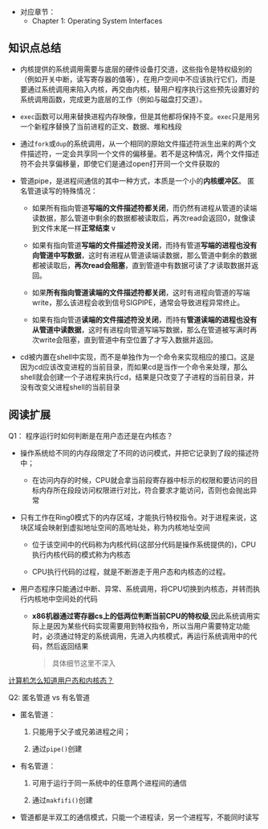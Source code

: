 - 对应章节：
    - Chapter 1: Operating System Interfaces
## 知识点总结
- 内核提供的系统调用需要与底层的硬件设备打交道，这些指令是特权级别的（例如开关中断，读写寄存器的值等），在用户空间中不应该执行它们，而是要通过系统调用来陷入内核，再交由内核，替用户程序执行这些预先设置好的系统调用函数，完成更为底层的工作（例如与磁盘打交道）。

- `exec`函数可以用来替换进程内存映像，但是其他都将保持不变。`exec`只是用另一个新程序替换了当前进程的正文、数据、堆和栈段

- 通过`fork`或`dup`的系统调用，从一个相同的原始文件描述符派生出来的两个文件描述符，一定会共享同一个文件的偏移量。若不是这种情况，两个文件描述符不会共享偏移量，即使它们是通过open打开同一个文件获取的

- 管道pipe，是进程间通信的其中一种方式，本质是一个小的**内核缓冲区**。 匿名管道读写的特殊情况：

    - 如果所有指向管道**写端的文件描述符都关闭**，而仍然有进程从管道的读端读数据，那么管道中剩余的数据都被读取后，再次read会返回0，就像读到文件末尾一样**正常结束**
    v
    - 如果有指向管道**写端的文件描述符没关闭**，而持有管道**写端的进程也没有向管道中写数据**，这时有进程从管道读端读数据，那么管道中剩余的数据都被读取后，**再次read会阻塞**，直到管道中有数据可读了才读取数据并返回。

    - 如果**所有指向管道读端的文件描述符都关闭**，这时有进程向管道的写端write，那么该进程会收到信号SIGPIPE，通常会导致进程异常终止。

    - 如果有指向管道**读端的文件描述符没关闭**，而持有**管道读端的进程也没有从管道中读数据**，这时有进程向管道写端写数据，那么在管道被写满时再次write会阻塞，直到管道中有空位置了才写入数据并返回。

- cd被内置在shell中实现，而不是单独作为一个命令来实现相应的接口。这是因为cd应该改变进程的当前目录，而如果cd是当作一个命令来处理，那么shell就会创建一个子进程来执行cd，结果是只改变了子进程的当前目录，并没有改变父进程shell的当前目录

## 阅读扩展
Q1： 程序运行时如何判断是在用户态还是在内核态？

- 操作系统给不同的内存段限定了不同的访问模式，并把它记录到了段的描述符中；

    - 在访问内存的时候，CPU就会拿当前段寄存器中标示的权限和要访问的目标内存所在段段访问权限进行对比，符合要求才能访问，否则也会抛出异常


- 只有工作在Ring0模式下的内存区域，才能执行特权指令。对于进程来说，这块区域会映射到虚拟地址空间的高地址处，称为内核地址空间

    - 位于该空间中的代码称为内核代码(这部分代码是操作系统提供的)，CPU执行内核代码的模式称为内核态
        
    - CPU执行代码的过程，就是不断游走于用户态和内核态的过程。

- 用户态程序只能通过中断、异常、系统调用，将CPU切换到内核态，并转而执行内核地中空间处的代码

    - **x86机器通过寄存器cs上的低两位判断当前CPU的特权级**,因此系统调用实际上是因为某些代码实现需要用到特权指令，所以当用户需要特定功能时，必须通过特定的系统调用，先进入内核模式，再运行系统调用中的代码，然后返回结果

        > 具体细节这里不深入

[计算机怎么知道用户态和内核态？](https://www.zhihu.com/question/26188312)

Q2: 匿名管道 vs 有名管道

- 匿名管道：
    1. 只能用于父子或兄弟进程之间；
    
    2. 通过`pipe()`创建

- 有名管道：

    1. 可用于运行于同一系统中的任意两个进程间的通信

    2. 通过`makfifi()`创建

- 管道都是半双工的通信模式，只能一个进程读，另一个进程写，不能同时读写


